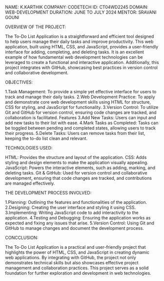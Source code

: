 NAME: K.KARTHIK
COMPANY: CODETECH
ID: CT04WD2245
DOMAIN: WEB-DEVELOPMENT
DURATION: JUNE TO JULY 2024
MENTOR: SRAVANI GOUNI

OVERVIEW OF THE PROJECT:

The To-Do List Application is a straightforward and efficient tool designed to help users manage their daily tasks and improve productivity. This web application, built using HTML, CSS, and JavaScript, provides a user-friendly interface for adding, completing, and deleting tasks. It is an excellent example of how fundamental web development technologies can be leveraged to create a functional and interactive application. Additionally, this project integrates with GitHub, showcasing best practices in version control and collaborative development.

OBJECTIVES:

1.Task Management: To provide a simple yet effective interface for users to track and manage their daily tasks.
2.Web Development Practice: To apply and demonstrate core web development skills using HTML for structure, CSS for styling, and JavaScript for functionality.
3.Version Control: To utilize Git and GitHub for version control, ensuring code changes are tracked, and collaboration is facilitated.
Features
3.Add New Tasks: Users can input and add new tasks to their list with ease.
4.Mark Tasks as Completed: Tasks can be toggled between pending and completed states, allowing users to track their progress.
5.Delete Tasks: Users can remove tasks from their list, keeping the to-do list clean and relevant.

TECHNOLOGIES USED:

HTML: Provides the structure and layout of the application.
CSS: Adds styling and design elements to make the application visually appealing.
JavaScript: Powers the interactive elements, such as adding, marking, and deleting tasks.
Git & GitHub: Used for version control and collaborative development, ensuring that code changes are tracked, and contributions are managed effectively.

THE DEVELOPMENT PROCESS INVOLVED:

1.Planning: Outlining the features and functionalities of the application.
2.Designing: Creating the user interface and styling it using CSS.
3.Implementing: Writing JavaScript code to add interactivity to the application.
4.Testing and Debugging: Ensuring the application works as expected and fixing any issues that arise.
5.Version Control: Using Git and GitHub to manage changes and document the development process.

CONCCLUSION:

The To-Do List Application is a practical and user-friendly project that highlights the power of HTML, CSS, and JavaScript in creating dynamic web applications. By integrating with GitHub, the project not only demonstrates technical skills but also showcases effective project management and collaboration practices. This project serves as a solid foundation for further exploration and development in web technologies.












